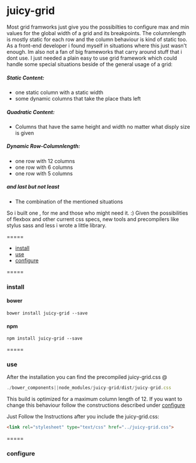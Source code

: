 # juicy-grid

Most grid framworks just give you the possibilties to configure max and min values for the global width of a grid and its breakpoints. The columnlength is mostly static for each row and the column behaviour is kind of static too. 
As a front-end developer i found myself in situations where this just wasn't  enough. Im also not a fan of big frameworks that carry around stuff that i dont use. I just needed a plain easy to use grid framework which could handle some special situations beside of the general usage of a grid: 

##### Static Content:
* one static column with a static width
* some dynamic columns that take the place thats left

##### Quadratic Content:
* Columns that have the same height and width no matter what disply size is given

##### Dynamic Row-Columnlength:
* one row with 12 columns
* one row with 6 columns
* one row with 5 columns

##### and last but not least
* The combination of the mentioned situations

So i built one , for me and those who might need it. :)
Given the possibilities of flexbox and other current css specs, new tools and precompilers like stylus sass and less i wrote a little library.

=====
* [install](#install)
* [use](#use)
* [configure](#configure)

=====

### <a name="install"></a> install
#### bower
```
bower install juicy-grid --save
```
#### npm
```
npm install juicy-grid --save
```

=====

### <a name="use"></a> use
After the installation you can find the precompiled juicy-grid.css @
```javascript
./bower_components||node_modules/juicy-grid/dist/juicy-grid.css
```

This build is optimized for a maximum column length of 12. If you want to change this behaviour follow the constructions described under [configure](#configure)

Just Follow the Instructions after you include the juicy-grid.css:

```html
<link rel="stylesheet" type="text/css" href="../juicy-grid.css">
```

=====

### <a name="configure"></a> configure
